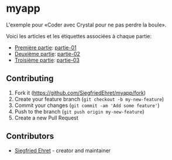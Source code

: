 # myapp

L'exemple pour «Coder avec Crystal pour ne pas perdre la boule».

Voici les articles et les étiquettes associées à chaque partie:

- [Première partie](https://ehret.me/fr/crystal-01.html): [partie-01](https://github.com/SiegfriedEhret/crystal-tuto/releases/tag/partie-01)
- [Deuxième partie](https://ehret.me/fr/crystal-02.html): [partie-02](https://github.com/SiegfriedEhret/crystal-tuto/releases/tag/partie-02)
- [Troisième partie](https://ehret.me/fr/crystal-03.html): [partie-03](https://github.com/SiegfriedEhret/crystal-tuto/releases/tag/partie-03)

## Contributing

1. Fork it (<https://github.com/SiegfriedEhret/myapp/fork>)
2. Create your feature branch (`git checkout -b my-new-feature`)
3. Commit your changes (`git commit -am 'Add some feature'`)
4. Push to the branch (`git push origin my-new-feature`)
5. Create a new Pull Request

## Contributors

- [Siegfried Ehret](https://github.com/SiegfriedEhret) - creator and maintainer
